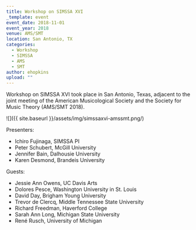 ```yaml
---
title: Workshop on SIMSSA XVI
_template: event
event_date: 2018-11-01
event_year: 2018
venue: AMS/SMT
location: San Antonio, TX
categories:
  - Workshop
  - SIMSSA
  - AMS
  - SMT
author: ehopkins
upload: ""
---
```


Workshop on SIMSSA XVI took place in San Antonio, Texas, adjacent to the joint meeting of the American Musicological Society and the Society for Music Theory (AMS/SMT 2018).

![]({{ site.baseurl }}/assets/img/simssaxvi-amssmt.png/)

Presenters:
- Ichiro Fujinaga, SIMSSA PI
- Peter Schubert, McGill University
- Jennifer Bain, Dalhousie University
- Karen Desmond, Brandeis University

Guests:

- Jessie Ann Owens, UC Davis Arts
- Dolores Pesce, Washington University in St. Louis
- David Day, Brigham Young University
- Trevor de Clercq, Middle Tennessee State University
- Richard Freedman, Haverford College
- Sarah Ann Long, Michigan State University
- René Rusch, University of Michigan
